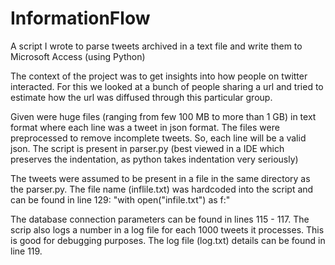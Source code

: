 # InformationFlow
A script I wrote to parse tweets archived in a text file and write them to Microsoft Access (using Python)

The context of the project was to get insights into how people on twitter interacted. For this we looked at a bunch of people sharing a url and tried to estimate how the url was diffused through this particular group. 

Given were huge files (ranging from few 100 MB to more than 1 GB) in text format where each line was a tweet in json format. The files were preprocessed to remove incomplete tweets. So, each line will be a valid json. The script is present in parser.py (best viewed in a IDE which preserves the indentation, as python takes indentation very seriously)

The tweets were assumed to be present in a file in the same directory as the parser.py. The file name (inflile.txt) was hardcoded into the script and can be found in line 129: "with open("infile.txt") as f:"

The database connection parameters can be found in lines 115 - 117. The scrip also logs a number in a log file for each 1000 tweets it processes. This is good for debugging purposes. The log file (log.txt) details can be found in line 119.









